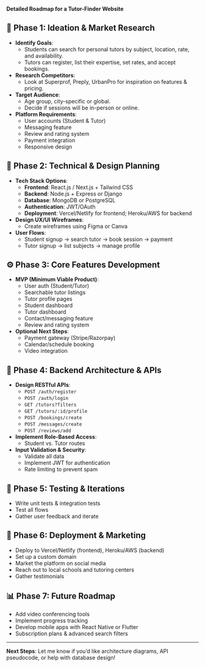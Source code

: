 **Detailed Roadmap for a Tutor-Finder Website**

## 🎯 Phase 1: Ideation & Market Research
- **Identify Goals**:
  - Students can search for personal tutors by subject, location, rate, and availability.
  - Tutors can register, list their expertise, set rates, and accept bookings.
- **Research Competitors**:
  - Look at Superprof, Preply, UrbanPro for inspiration on features & pricing.
- **Target Audience**:
  - Age group, city-specific or global.
  - Decide if sessions will be in-person or online.
- **Platform Requirements**:
  - User accounts (Student & Tutor)
  - Messaging feature
  - Review and rating system
  - Payment integration
  - Responsive design

## 🧠 Phase 2: Technical & Design Planning
- **Tech Stack Options**:
  - **Frontend**: React.js / Next.js + Tailwind CSS
  - **Backend**: Node.js + Express or Django
  - **Database**: MongoDB or PostgreSQL
  - **Authentication**: JWT/OAuth
  - **Deployment**: Vercel/Netlify for frontend; Heroku/AWS for backend
- **Design UX/UI Wireframes**:
  - Create wireframes using Figma or Canva
- **User Flows**:
  - Student signup → search tutor → book session → payment
  - Tutor signup → list subjects → manage profile

## ⚙️ Phase 3: Core Features Development
- **MVP (Minimum Viable Product)**:
  - User auth (Student/Tutor)
  - Searchable tutor listings
  - Tutor profile pages
  - Student dashboard
  - Tutor dashboard
  - Contact/messaging feature
  - Review and rating system
- **Optional Next Steps**:
  - Payment gateway (Stripe/Razorpay)
  - Calendar/schedule booking
  - Video integration

## 📂 Phase 4: Backend Architecture & APIs
- **Design RESTful APIs**:
  - `POST /auth/register`
  - `POST /auth/login`
  - `GET /tutors?filters`
  - `GET /tutors/:id/profile`
  - `POST /bookings/create`
  - `POST /messages/create`
  - `POST /reviews/add`
- **Implement Role-Based Access**:
  - Student vs. Tutor routes
- **Input Validation & Security**:
  - Validate all data
  - Implement JWT for authentication
  - Rate limiting to prevent spam

## 🧪 Phase 5: Testing & Iterations
- Write unit tests & integration tests
- Test all flows
- Gather user feedback and iterate

## 🚀 Phase 6: Deployment & Marketing
- Deploy to Vercel/Netlify (frontend), Heroku/AWS (backend)
- Set up a custom domain
- Market the platform on social media
- Reach out to local schools and tutoring centers
- Gather testimonials

## 📊 Phase 7: Future Roadmap
- Add video conferencing tools
- Implement progress tracking
- Develop mobile apps with React Native or Flutter
- Subscription plans & advanced search filters

---

**Next Steps**: Let me know if you’d like architecture diagrams, API pseudocode, or help with database design!

